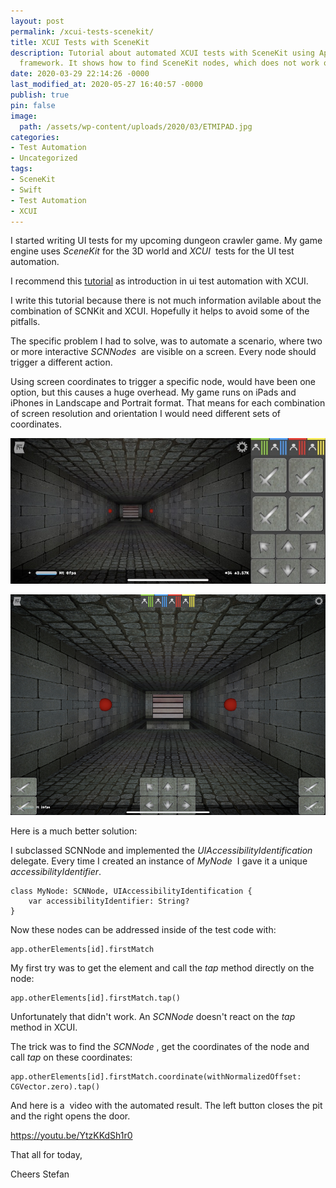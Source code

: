 ```yaml
---
layout: post
permalink: /xcui-tests-scenekit/
title: XCUI Tests with SceneKit
description: Tutorial about automated XCUI tests with SceneKit using Apples XCUI test
  framework. It shows how to find SceneKit nodes, which does not work out of the box.
date: 2020-03-29 22:14:26 -0000
last_modified_at: 2020-05-27 16:40:57 -0000
publish: true
pin: false
image:
  path: /assets/wp-content/uploads/2020/03/ETMIPAD.jpg
categories:
- Test Automation
- Uncategorized
tags:
- SceneKit
- Swift
- Test Automation
- XCUI
---
```

I started writing UI tests for my upcoming dungeon crawler game. My game engine uses _SceneKit_ for the 3D world and _XCUI_  tests for the UI test automation.

I recommend this [tutorial](https://www.hackingwithswift.com/articles/83/how-to-test-your-user-interface-using-xcode) as introduction in ui test automation with XCUI.

I write this tutorial because there is not much information avilable about the combination of SCNKit and XCUI. Hopefully it helps to avoid some of the pitfalls.

The specific problem I had to solve, was to automate a scenario, where two or more interactive _SCNNodes_  are visible on a screen. Every node should trigger a different action.

Using screen coordinates to trigger a specific node, would have been one option, but this causes a huge overhead. My game runs on iPads and iPhones in Landscape and Portrait format. That means for each combination of screen resolution and orientation I would need different sets of coordinates.

![XCUI Test Automation with SceneKit](/assets/wp-content/uploads/2020/03/PhoneUITestLandscape.jpg)

![XCUI Test Automation with SceneKit: Identify a SKNode](/assets/wp-content/uploads/2020/03/iPad.jpg)

Here is a much better solution:

I subclassed SCNNode and implemented the _UIAccessibilityIdentification_ delegate. Every time I created an instance of _MyNode_  I gave it a unique _accessibilityIdentifier_.
  
    class MyNode: SCNNode, UIAccessibilityIdentification {
        var accessibilityIdentifier: String?
    }

Now these nodes can be addressed inside of the test code with:
  
    app.otherElements[id].firstMatch

My first try was to get the element and call the _tap_ method directly on the node:
  
    app.otherElements[id].firstMatch.tap()

Unfortunately that didn't work. An _SCNNode_ doesn't react on the _tap_ method in XCUI.

The trick was to find the _SCNNode_ , get the coordinates of the node and call _tap_ on these coordinates:
  
    app.otherElements[id].firstMatch.coordinate(withNormalizedOffset: CGVector.zero).tap()

And here is a  video with the automated result. The left button closes the pit and the right opens the door.

https://youtu.be/YtzKKdSh1r0

That all for today,

Cheers Stefan
